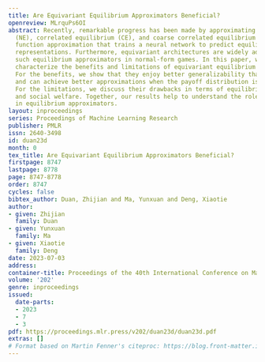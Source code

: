 ```yaml
---
title: Are Equivariant Equilibrium Approximators Beneficial?
openreview: MLrquPs6OI
abstract: Recently, remarkable progress has been made by approximating Nash equilibrium
  (NE), correlated equilibrium (CE), and coarse correlated equilibrium (CCE) through
  function approximation that trains a neural network to predict equilibria from game
  representations. Furthermore, equivariant architectures are widely adopted in designing
  such equilibrium approximators in normal-form games. In this paper, we theoretically
  characterize the benefits and limitations of equivariant equilibrium approximators.
  For the benefits, we show that they enjoy better generalizability than general ones
  and can achieve better approximations when the payoff distribution is permutation-invariant.
  For the limitations, we discuss their drawbacks in terms of equilibrium selection
  and social welfare. Together, our results help to understand the role of equivariance
  in equilibrium approximators.
layout: inproceedings
series: Proceedings of Machine Learning Research
publisher: PMLR
issn: 2640-3498
id: duan23d
month: 0
tex_title: Are Equivariant Equilibrium Approximators Beneficial?
firstpage: 8747
lastpage: 8778
page: 8747-8778
order: 8747
cycles: false
bibtex_author: Duan, Zhijian and Ma, Yunxuan and Deng, Xiaotie
author:
- given: Zhijian
  family: Duan
- given: Yunxuan
  family: Ma
- given: Xiaotie
  family: Deng
date: 2023-07-03
address: 
container-title: Proceedings of the 40th International Conference on Machine Learning
volume: '202'
genre: inproceedings
issued:
  date-parts:
  - 2023
  - 7
  - 3
pdf: https://proceedings.mlr.press/v202/duan23d/duan23d.pdf
extras: []
# Format based on Martin Fenner's citeproc: https://blog.front-matter.io/posts/citeproc-yaml-for-bibliographies/
---
```

